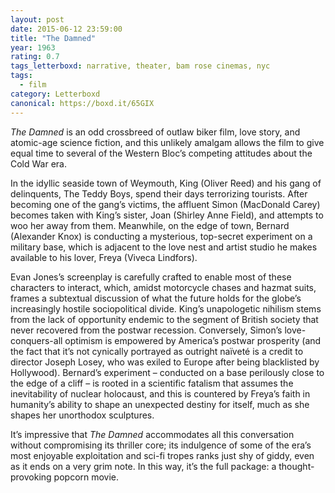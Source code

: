 ```yaml
---
layout: post 
date: 2015-06-12 23:59:00
title: "The Damned"
year: 1963
rating: 0.7
tags_letterboxd: narrative, theater, bam rose cinemas, nyc
tags:
  - film
category: Letterboxd
canonical: https://boxd.it/65GIX
---
```


<cite>The Damned</cite> is an odd crossbreed of outlaw biker film, love story, and atomic-age science fiction, and this unlikely amalgam allows the film to give equal time to several of the Western Bloc’s competing attitudes about the Cold War era.

In the idyllic seaside town of Weymouth, King (Oliver Reed) and his gang of delinquents, The Teddy Boys, spend their days terrorizing tourists. After becoming one of the gang’s victims, the affluent Simon (MacDonald Carey) becomes taken with King’s sister, Joan (Shirley Anne Field), and attempts to woo her away from them. Meanwhile, on the edge of town, Bernard (Alexander Knox) is conducting a mysterious, top-secret experiment on a military base, which is adjacent to the love nest and artist studio he makes available to his lover, Freya (Viveca Lindfors).

Evan Jones’s screenplay is carefully crafted to enable most of these characters to interact, which, amidst motorcycle chases and hazmat suits, frames a subtextual discussion of what the future holds for the globe’s increasingly hostile sociopolitical divide. King’s unapologetic nihilism stems from the lack of opportunity endemic to the segment of British society that never recovered from the postwar recession. Conversely, Simon’s love-conquers-all optimism is empowered by America’s postwar prosperity (and the fact that it’s not cynically portrayed as outright naïveté is a credit to director Joseph Losey, who was exiled to Europe after being blacklisted by Hollywood). Bernard’s experiment – conducted on a base perilously close to the edge of a cliff – is rooted in a scientific fatalism that assumes the inevitability of nuclear holocaust, and this is countered by Freya’s faith in humanity’s ability to shape an unexpected destiny for itself, much as she shapes her unorthodox sculptures.

It’s impressive that <cite>The Damned</cite> accommodates all this conversation without compromising its thriller core; its indulgence of some of the era’s most enjoyable exploitation and sci-fi tropes ranks just shy of giddy, even as it ends on a very grim note. In this way, it’s the full package: a thought-provoking popcorn movie.